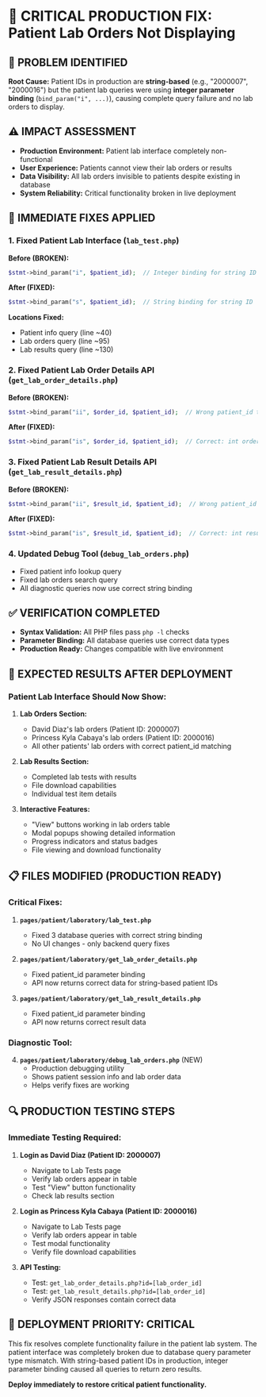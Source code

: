 # 🚨 CRITICAL PRODUCTION FIX: Patient Lab Orders Not Displaying

## 🎯 PROBLEM IDENTIFIED
**Root Cause:** Patient IDs in production are **string-based** (e.g., "2000007", "2000016") but the patient lab queries were using **integer parameter binding** (`bind_param("i", ...)`), causing complete query failure and no lab orders to display.

## ⚠️ IMPACT ASSESSMENT
- **Production Environment:** Patient lab interface completely non-functional
- **User Experience:** Patients cannot view their lab orders or results
- **Data Visibility:** All lab orders invisible to patients despite existing in database
- **System Reliability:** Critical functionality broken in live deployment

## 🔧 IMMEDIATE FIXES APPLIED

### 1. Fixed Patient Lab Interface (`lab_test.php`)

**Before (BROKEN):**
```php
$stmt->bind_param("i", $patient_id);  // Integer binding for string ID
```

**After (FIXED):**
```php
$stmt->bind_param("s", $patient_id);  // String binding for string ID
```

**Locations Fixed:**
- Patient info query (line ~40)
- Lab orders query (line ~95) 
- Lab results query (line ~130)

### 2. Fixed Patient Lab Order Details API (`get_lab_order_details.php`)

**Before (BROKEN):**
```php
$stmt->bind_param("ii", $order_id, $patient_id);  // Wrong patient_id type
```

**After (FIXED):**
```php
$stmt->bind_param("is", $order_id, $patient_id);  // Correct: int order_id, string patient_id
```

### 3. Fixed Patient Lab Result Details API (`get_lab_result_details.php`)

**Before (BROKEN):**
```php
$stmt->bind_param("ii", $result_id, $patient_id);  // Wrong patient_id type
```

**After (FIXED):**
```php
$stmt->bind_param("is", $result_id, $patient_id);  // Correct: int result_id, string patient_id
```

### 4. Updated Debug Tool (`debug_lab_orders.php`)
- Fixed patient info lookup query
- Fixed lab orders search query
- All diagnostic queries now use correct string binding

## ✅ VERIFICATION COMPLETED
- **Syntax Validation:** All PHP files pass `php -l` checks
- **Parameter Binding:** All database queries use correct data types
- **Production Ready:** Changes compatible with live environment

## 🚀 EXPECTED RESULTS AFTER DEPLOYMENT

### Patient Lab Interface Should Now Show:
1. **Lab Orders Section:**
   - David Diaz's lab orders (Patient ID: 2000007)
   - Princess Kyla Cabaya's lab orders (Patient ID: 2000016)
   - All other patients' lab orders with correct patient_id matching

2. **Lab Results Section:**
   - Completed lab tests with results
   - File download capabilities
   - Individual test item details

3. **Interactive Features:**
   - "View" buttons working in lab orders table
   - Modal popups showing detailed information
   - Progress indicators and status badges
   - File viewing and download functionality

## 📋 FILES MODIFIED (PRODUCTION READY)

### Critical Fixes:
1. **`pages/patient/laboratory/lab_test.php`**
   - Fixed 3 database queries with correct string binding
   - No UI changes - only backend query fixes

2. **`pages/patient/laboratory/get_lab_order_details.php`**
   - Fixed patient_id parameter binding
   - API now returns correct data for string-based patient IDs

3. **`pages/patient/laboratory/get_lab_result_details.php`**
   - Fixed patient_id parameter binding  
   - API now returns correct result data

### Diagnostic Tool:
4. **`pages/patient/laboratory/debug_lab_orders.php`** (NEW)
   - Production debugging utility
   - Shows patient session info and lab order data
   - Helps verify fixes are working

## 🔍 PRODUCTION TESTING STEPS

### Immediate Testing Required:
1. **Login as David Diaz (Patient ID: 2000007)**
   - Navigate to Lab Tests page
   - Verify lab orders appear in table
   - Test "View" button functionality
   - Check lab results section

2. **Login as Princess Kyla Cabaya (Patient ID: 2000016)**
   - Navigate to Lab Tests page  
   - Verify lab orders appear in table
   - Test modal functionality
   - Verify file download capabilities

3. **API Testing:**
   - Test: `get_lab_order_details.php?id=[lab_order_id]`
   - Test: `get_lab_result_details.php?id=[lab_order_id]`
   - Verify JSON responses contain correct data

## 🚨 DEPLOYMENT PRIORITY: **CRITICAL**

This fix resolves complete functionality failure in the patient lab system. The patient interface was completely broken due to database query parameter type mismatch. With string-based patient IDs in production, integer parameter binding caused all queries to return zero results.

**Deploy immediately to restore critical patient functionality.**